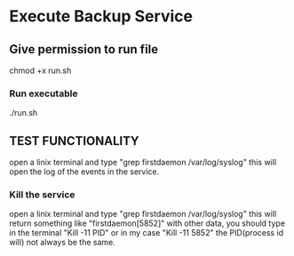 # Execute Backup Service #

## Give permission to run file ##

chmod +x run.sh

### Run executable ###

./run.sh

## TEST FUNCTIONALITY ##

open a linix terminal and type "grep firstdaemon /var/log/syslog"
this will open the log of the events in the service.

### Kill the service ###

open a linix terminal and type "grep firstdaemon /var/log/syslog"
this will return something like "firstdaemon[5852]" with other data, you should type in the terminal "Kill -11 PID" or in my case "Kill -11 5852"  the PID(process id will) not always be the same.
